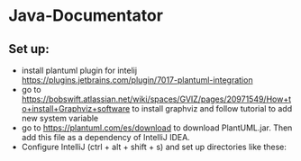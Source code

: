 # Java-Documentator

## Set up:

- install plantuml plugin for intelij https://plugins.jetbrains.com/plugin/7017-plantuml-integration
- go to https://bobswift.atlassian.net/wiki/spaces/GVIZ/pages/20971549/How+to+install+Graphviz+software
to install graphviz and follow tutorial to add new system variable
- go to https://plantuml.com/es/download to download PlantUML.jar. Then add this file as a dependency of IntelliJ IDEA.
- Configure IntelliJ (ctrl + alt + shift + s) and set up directories like these:
